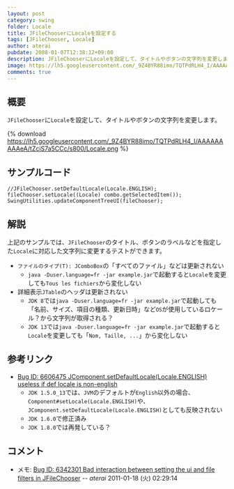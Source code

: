 ```yaml
---
layout: post
category: swing
folder: Locale
title: JFileChooserにLocaleを設定する
tags: [JFileChooser, Locale]
author: aterai
pubdate: 2008-01-07T12:38:12+09:00
description: JFileChooserにLocaleを設定して、タイトルやボタンの文字列を変更します。
image: https://lh5.googleusercontent.com/_9Z4BYR88imo/TQTPdRLH4_I/AAAAAAAAAeA/tZciS7a5CCc/s800/Locale.png
comments: true
---
```

## 概要
`JFileChooser`に`Locale`を設定して、タイトルやボタンの文字列を変更します。

{% download https://lh5.googleusercontent.com/_9Z4BYR88imo/TQTPdRLH4_I/AAAAAAAAAeA/tZciS7a5CCc/s800/Locale.png %}

## サンプルコード
<pre class="prettyprint"><code>//JFileChooser.setDefaultLocale(Locale.ENGLISH);
fileChooser.setLocale((Locale) combo.getSelectedItem());
SwingUtilities.updateComponentTreeUI(fileChooser);
</code></pre>

## 解説
上記のサンプルでは、`JFileChooser`のタイトル、ボタンのラベルなどを指定した`Locale`に対応した文字列に変更するテストができます。

- `ファイルのタイプ(T): JComboBox`の「すべてのファイル」などは更新されない
    - `java -Duser.language=fr -jar example.jar`で起動すると`Locale`を変更しても`Tous les fichiers`から変化しない
- 詳細表示`JTable`のヘッダは更新されない
    - `JDK 8`では`java -Duser.language=fr -jar example.jar`で起動しても「名前、サイズ、項目の種類、更新日時」など`OS`が使用しているロケール？から文字列が取得される？
    - `JDK 13`では`java -Duser.language=fr -jar example.jar`で起動すると`Locale`を変更しても「`Nom, Taille, ...`」から変化しない

<!-- dummy comment line for breaking list -->

## 参考リンク
- [Bug ID: 6606475 JComponent.setDefaultLocale(Locale.ENGLISH) useless if def locale is non-english](https://bugs.openjdk.java.net/browse/JDK-6606475)
    - `JDK 1.5.0_13`では、`JVM`のデフォルトが`English`以外の場合、`Component#setLocale(Locale.ENGLISH)`や、`JComponent.setDefaultLocale(Locale.ENGLISH)`としても反映されない
    - `JDK 1.6.0`で修正済み
    - `JDK 1.8.0`では再発している？

<!-- dummy comment line for breaking list -->

## コメント
- メモ: [Bug ID: 6342301 Bad interaction between setting the ui and file filters in JFileChooser](https://bugs.openjdk.java.net/browse/JDK-6342301) -- *aterai* 2011-01-18 (火) 02:29:14

<!-- dummy comment line for breaking list -->
